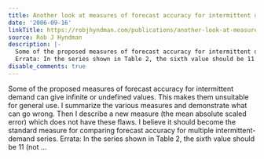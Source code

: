 ```yaml
---
title: Another look at measures of forecast accuracy for intermittent demand
date: '2006-09-16'
linkTitle: https://robjhyndman.com/publications/another-look-at-measures-of-forecast-accuracy-for-intermittent-demand/
source: Rob J Hyndman
description: |-
  Some of the proposed measures of forecast accuracy for intermittent demand can give infinite or undefined values. This makes them unsuitable for general use. I summarize the various measures and demonstrate what can go wrong. Then I describe a new measure (the mean absolute scaled error) which does not have these flaws. I believe it should become the standard measure for comparing forecast accuracy for multiple intermittent-demand series.
  Errata: In the series shown in Table 2, the sixth value should be 11 (not ...
disable_comments: true
---
```

Some of the proposed measures of forecast accuracy for intermittent demand can give infinite or undefined values. This makes them unsuitable for general use. I summarize the various measures and demonstrate what can go wrong. Then I describe a new measure (the mean absolute scaled error) which does not have these flaws. I believe it should become the standard measure for comparing forecast accuracy for multiple intermittent-demand series.
Errata: In the series shown in Table 2, the sixth value should be 11 (not ...